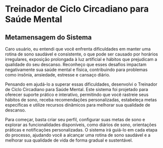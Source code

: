 # **Treinador de Ciclo Circadiano para Saúde Mental**

## **Metamensagem do Sistema**

Caro usuário, eu entendi que você enfrenta dificuldades em manter uma rotina de sono saudável e consistente, o que pode ser causado por horários irregulares, exposição prolongada à luz artificial e hábitos que prejudicam a qualidade do seu descanso. Reconheço que esses desafios impactam negativamente sua saúde mental e física, contribuindo para problemas como insônia, ansiedade, estresse e cansaço diário. 

Pensando em ajudá-lo a superar essas dificuldades, desenvolvi o Treinador de Ciclo Circadiano para Saúde Mental. Este sistema foi projetado para oferecer suporte prático e interativo, permitindo que você rastreie seus hábitos de sono, receba recomendações personalizadas, estabeleça metas específicas e utilize recursos dinâmicos para melhorar sua qualidade de descanso.

Para começar, basta criar seu perfil, configurar suas metas de sono e explorar as funcionalidades disponíveis, como diários de sono, orientações práticas e notificações personalizadas. O sistema irá guiá-lo em cada etapa do processo, ajudando você a alcançar uma rotina de sono saudável e a melhorar sua qualidade de vida de forma gradual e sustentável.


